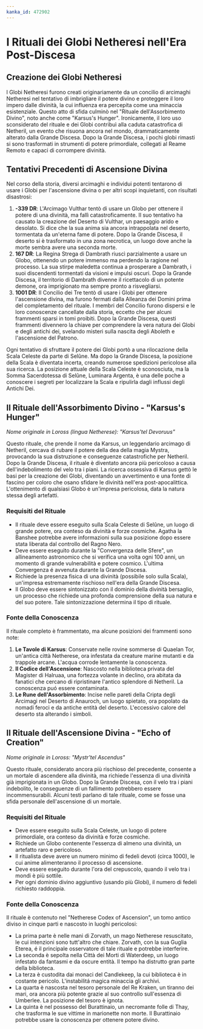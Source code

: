 ```yaml
---
kanka_id: 472902
---
```


# I Rituali dei Globi Netheresi nell'Era Post-Discesa

## Creazione dei Globi Netheresi

I Globi Netheresi furono creati originariamente da un concilio di arcimaghi Netheresi nel tentativo di imbrigliare il potere divino e proteggere il loro impero dalle divinità, la cui influenza era percepita come una minaccia esistenziale. Questo atto di sfida culminò nel "Rituale dell'Assorbimento Divino", noto anche come "Karsus's Hunger". Ironicamente, il loro uso sconsiderato del rituale e dei Globi contribuì alla caduta catastrofica di Netheril, un evento che risuona ancora nel mondo, drammaticamente alterato dalla Grande Discesa. Dopo la Grande Discesa, i pochi globi rimasti si sono trasformati in strumenti di potere primordiale, collegati al Reame Remoto e capaci di corrompere divinità.

## Tentativi Precedenti di Ascensione Divina

Nel corso della storia, diversi arcimaghi e individui potenti tentarono di usare i Globi per l'ascensione divina o per altri scopi inquietanti, con risultati disastrosi:

1. **-339 DR**: L'Arcimago Vulthar tentò di usare un Globo per ottenere il potere di una divinità, ma fallì catastroficamente. Il suo tentativo ha causato la creazione del Deserto di Vulthar, un paesaggio arido e desolato. Si dice che la sua anima sia ancora intrappolata nel deserto, tormentata da un'eterna fame di potere. Dopo la Grande Discesa, il deserto si è trasformato in una zona necrotica, un luogo dove anche la morte sembra avere una seconda morte.
2. **167 DR**: La Regina Strega di Dambrath riuscì parzialmente a usare un Globo, ottenendo un potere immenso ma perdendo la ragione nel processo. La sua stirpe maledetta continua a prosperare a Dambrath, i suoi discendenti tormentati da visioni e impulsi oscuri. Dopo la Grande Discesa, il territorio di Dambrath divenne il ricettacolo di un potente demone, ora imprigionato ma sempre pronto a risvegliarsi.
3. **1001 DR**: Il Concilio dei Tre tentò di usare i Globi per ottenere l'ascensione divina, ma furono fermati dalla Alleanza dei Domini prima del completamento del rituale. I membri del Concilio furono dispersi e le loro conoscenze cancellate dalla storia, eccetto che per alcuni frammenti sparsi in tomi proibiti. Dopo la Grande Discesa, questi frammenti divennero la chiave per comprendere la vera natura dei Globi e degli antichi dei, svelando misteri sulla nascita degli Aboleth e l'ascensione del Patrono.

Ogni tentativo di sfruttare il potere dei Globi portò a una rilocazione della Scala Celeste da parte di Selûne. Ma dopo la Grande Discesa, la posizione della Scala è diventata incerta, creando numerose spedizioni pericolose alla sua ricerca. La posizione attuale della Scala Celeste è sconosciuta, ma la Somma Sacerdotessa di Selûne, Luminara Argenta, è una delle poche a conoscere i segreti per localizzare la Scala e ripulirla dagli influssi degli Antichi Dei.

## Il Rituale dell'Assorbimento Divino - "Karsus's Hunger"

*Nome originale in Loross (lingua Netherese): "Karsus'tel Devoruus"*

Questo rituale, che prende il nome da Karsus, un leggendario arcimago di Netheril, cercava di rubare il potere della dea della magia Mystra, provocando la sua distruzione e conseguenze catastrofiche per Netheril. Dopo la Grande Discesa, il rituale è diventato ancora più pericoloso a causa dell'indebolimento del velo tra i piani. La ricerca ossessiva di Karsus gettò le basi per la creazione dei Globi, diventando un avvertimento e una fonte di fascino per coloro che osano sfidare le divinità nell'era post-apocalittica. L'ottenimento di qualsiasi Globo è un'impresa pericolosa, data la natura stessa degli artefatti.

### Requisiti del Rituale

* Il rituale deve essere eseguito sulla Scala Celeste di Selûne, un luogo di grande potere, ora conteso da divinità e forze cosmiche. Agatha la Banshee potrebbe avere informazioni sulla sua posizione dopo essere stata liberata dal controllo del Ragno Nero.
* Deve essere eseguito durante la "Convergenza delle Sfere", un allineamento astronomico che si verifica una volta ogni 100 anni, un momento di grande vulnerabilità e potere cosmico. L'ultima Convergenza é avvenuta durante la Grande Discesa.
* Richiede la presenza fisica di una divinità (possibile solo sulla Scala), un'impresa estremamente rischioso nell'era della Grande Discesa.
* Il Globo deve essere sintonizzato con il dominio della divinità bersaglio, un processo che richiede una profonda comprensione della sua natura e del suo potere. Tale sintonizzazione determina il tipo di rituale.

### Fonte della Conoscenza

Il rituale completo è frammentato, ma alcune posizioni dei frammenti sono note:

1. **Le Tavole di Karsus**: Conservate nelle rovine sommerse di Quaelan Tor, un'antica città Netherese, ora infestata da creature marine mutanti e da trappole arcane. L'acqua corrode lentamente la conoscenza.
2. **Il Codice dell'Ascensione**: Nascosto nella biblioteca privata del Magister di Halruaa, una fortezza volante in declino, ora abitata da fanatici che cercano di ripristinare l'antico splendore di Netheril. La conoscenza puó essere contaminata.
3. **Le Rune dell'Assorbimento**: Incise nelle pareti della Cripta degli Arcimagi nel Deserto di Anauroch, un luogo spietato, ora popolato da nomadi feroci e da antiche entità del deserto. L'eccessivo calore del deserto sta alterando i simboli.

## Il Rituale dell'Ascensione Divina - "Echo of Creation"

*Nome originale in Loross: "Mystr'tel Ascendus"*

Questo rituale, considerato ancora più rischioso del precedente, consente a un mortale di ascendere alla divinità, ma richiede l'essenza di una divinità già imprigionata in un Globo. Dopo la Grande Discesa, con il velo tra i piani indebolito, le conseguenze di un fallimento potrebbero essere incommensurabili. Alcuni testi parlano di tale rituale, come se fosse una sfida personale dell'ascensione di un mortale.

### Requisiti del Rituale

* Deve essere eseguito sulla Scala Celeste, un luogo di potere primordiale, ora conteso da divinità e forze cosmiche.
* Richiede un Globo contenente l'essenza di almeno una divinità, un artefatto raro e pericoloso.
* Il ritualista deve avere un numero minimo di fedeli devoti (circa 1000), le cui anime alimenteranno il processo di ascensione.
* Deve essere eseguito durante l'ora del crepuscolo, quando il velo tra i mondi è più sottile.
* Per ogni dominio divino aggiuntivo (usando più Globi), il numero di fedeli richiesto raddoppia.

### Fonte della Conoscenza

Il rituale è contenuto nel "Netherese Codex of Ascension", un tomo antico diviso in cinque parti e nascosto in luoghi pericolosi:

* La prima parte è nelle mani di Zorvath, un mago Netherese resuscitato, le cui intenzioni sono tutt'altro che chiare. Zorvath, con la sua Guglia Eterea, é il principale osservatore di tale rituale e potrebbe interferire.
* La seconda è sepolta nella Città dei Morti di Waterdeep, un luogo infestato da fantasmi e da oscure entità. Il tempo ha distrutto gran parte della biblioteca.
* La terza è custodita dai monaci del Candlekeep, la cui biblioteca è in costante pericolo. L'instabilitá magica minaccia gli archivi.
* La quarta è nascosta nel tesoro personale del Re Kraken, un tiranno dei mari, ora ancora più potente grazie al suo controllo sull'essenza di Umberlee. La posizione del tesoro è ignota.
* La quinta è nel possesso del Burattinaio, un necromante folle di Thay, che trasforma le sue vittime in marionette non morte. Il Burattinaio potrebbe usare la conoscenza per ottenere potere divino.